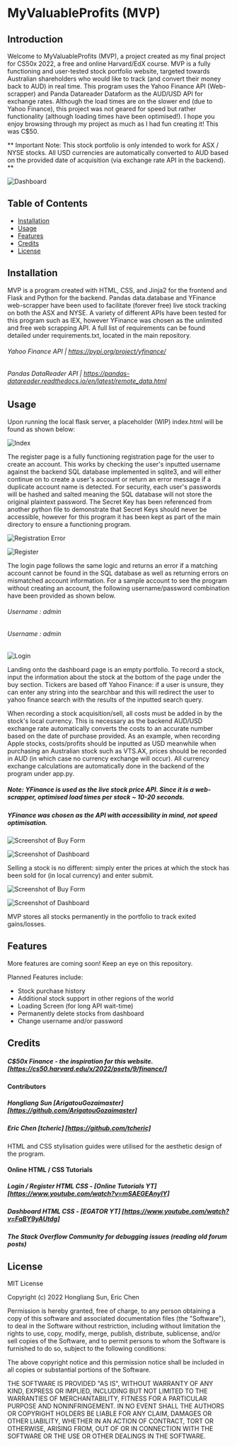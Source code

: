 # MyValuableProfits (MVP)


## Introduction

Welcome to MyValuableProfits (MVP), a project created as my final project for CS50x 2022, a free and online Harvard/EdX course. MVP is a fully functioning and user-tested stock portfolio website, targeted towards Australian shareholders who would like to track (and convert their money back to AUD) in real time. This program uses the Yahoo Finance API (Web-scrapper) and Panda Datareader Dataform as the AUD/USD API for exchange rates. Although the load times are on the slower end (due to Yahoo Finance), this project was not geared for speed but rather functionality (although loading times have been optimised!). I hope you enjoy browsing through my project as much as I had fun creating it! This was C$50.

** Important Note: This stock portfolio is only intended to work for ASX / NYSE stocks. All USD currencies are automatically converted to AUD based on the provided date of acquisition (via exchange rate API in the backend). **

![Dashboard](https://github.com/ArigatouGozaimaster/MyValuableProfits/blob/main/static/images/SS1.png)


## Table of Contents 

- [Installation](#installation)
- [Usage](#usage)
- [Features](#features)
- [Credits](#credits)
- [License](#license)


## Installation

MVP is a program created with HTML, CSS, and Jinja2 for the frontend and Flask and Python for the backend. Pandas data.database and YFinance web-scrapper have been used to facilitate (forever free) live stock tracking on both the ASX and NYSE. A variety of different APIs have been tested for this program such as IEX, however YFinance was chosen as the unlimited and free web scrapping API. A full list of requirements can be found detailed under requirements.txt, located in the main repository. 

###### Yahoo Finance API | https://pypi.org/project/yfinance/ 

###### Pandas DataReader API | https://pandas-datareader.readthedocs.io/en/latest/remote_data.html


## Usage

Upon running the local flask server, a placeholder (WIP) index.html will be found as shown below:

![Index](https://github.com/ArigatouGozaimaster/MyValuableProfits/blob/main/static/images/SSindex.png)

The register page is a fully functioning registration page for the user to create an account. This works by checking the user's inputted username against the backend SQL database implemented in sqlite3, and will either continue on to create a user's account or return an error message if a duplicate account name is detected. For security, each user's passwords will be hashed and salted meaning the SQL database will not store the original plaintext password. 
The Secret Key has been referenced from another python file to demonstrate that Secret Keys should never be accessible, however for this program it has been kept as part of the main directory to ensure a functioning program.

![Registration Error](https://github.com/ArigatouGozaimaster/MyValuableProfits/blob/main/static/images/SSregister_error.png)

![Register](https://github.com/ArigatouGozaimaster/MyValuableProfits/blob/main/static/images/SSregister.png)

The login page follows the same logic and returns an error if a matching account cannot be found in the SQL database as well as returning errors on mismatched account information. For a sample account to see the program without creating an account, the following username/password combination have been provided as shown below.

###### Username : admin
###### Username : admin

![Login](https://github.com/ArigatouGozaimaster/MyValuableProfits/blob/main/static/images/SSlogin.png)

Landing onto the dashboard page is an empty portfolio. To record a stock, input the information about the stock at the bottom of the page under the buy section. Tickers are based off Yahoo Finance: if a user is unsure, they can enter any string into the searchbar and this will redirect the user to yahoo finance search with the results of the inputted search query.

When recording a stock acquisition/sell, all costs must be added in by the stock's local currency. This is necessary as the backend AUD/USD exchange rate automatically converts the costs to an accurate number based on the date of purchase provided. As an example, when recording Apple stocks, costs/profits should be inputted as USD meanwhile when purchasing an Australian stock such as VTS.AX, prices should be recorded in AUD (in which case no currency exchange will occur). All currency exchange calculations are automatically done in the backend of the program under app.py.

##### Note: YFinance is used as the live stock price API. Since it is a web-scrapper, optimised load times per stock ~ 10-20 seconds.
##### YFinance was chosen as the API with accessibility in mind, not speed optimisation.

![Screenshot of Buy Form](https://github.com/ArigatouGozaimaster/MyValuableProfits/blob/main/static/images/SSbuy_1.png)

![Screenshot of Dashboard](https://github.com/ArigatouGozaimaster/MyValuableProfits/blob/main/static/images/SSbuy_2.png)

Selling a stock is no different: simply enter the prices at which the stock has been sold for (in local currency) and enter submit. 

![Screenshot of Buy Form](https://github.com/ArigatouGozaimaster/MyValuableProfits/blob/main/static/images/SSsell_1.png)

![Screenshot of Dashboard](https://github.com/ArigatouGozaimaster/MyValuableProfits/blob/main/static/images/SSsell_2.png)

MVP stores all stocks permanently in the portfolio to track exited gains/losses.

## Features

More features are coming soon! Keep an eye on this repository.

Planned Features include:
- Stock purchase history
- Additional stock support in other regions of the world
- Loading Screen (for long API wait-time)
- Permanently delete stocks from dashboard
- Change username and/or password

## Credits

##### C$50x Finance - the inspiration for this website. [https://cs50.harvard.edu/x/2022/psets/9/finance/]

#### Contributors

##### Hongliang Sun [ArigatouGozaimaster] [https://github.com/ArigatouGozaimaster]
##### Eric Chen [tcheric] [https://github.com/tcheric]

HTML and CSS stylisation guides were utilised for the aesthetic design of the program.

#### Online HTML / CSS Tutorials
##### Login / Register HTML CSS - [Online Tutorials YT] [https://www.youtube.com/watch?v=mSAEGEAnyIY]
##### Dashboard HTML CSS - [EGATOR YT] [https://www.youtube.com/watch?v=FaBY9yAUtdg]
##### The Stack Overflow Community for debugging issues (reading old forum posts)


## License

MIT License

Copyright (c) 2022 Hongliang Sun, Eric Chen

Permission is hereby granted, free of charge, to any person obtaining a copy
of this software and associated documentation files (the "Software"), to deal
in the Software without restriction, including without limitation the rights
to use, copy, modify, merge, publish, distribute, sublicense, and/or sell
copies of the Software, and to permit persons to whom the Software is
furnished to do so, subject to the following conditions:

The above copyright notice and this permission notice shall be included in all
copies or substantial portions of the Software.

THE SOFTWARE IS PROVIDED "AS IS", WITHOUT WARRANTY OF ANY KIND, EXPRESS OR
IMPLIED, INCLUDING BUT NOT LIMITED TO THE WARRANTIES OF MERCHANTABILITY,
FITNESS FOR A PARTICULAR PURPOSE AND NONINFRINGEMENT. IN NO EVENT SHALL THE
AUTHORS OR COPYRIGHT HOLDERS BE LIABLE FOR ANY CLAIM, DAMAGES OR OTHER
LIABILITY, WHETHER IN AN ACTION OF CONTRACT, TORT OR OTHERWISE, ARISING FROM,
OUT OF OR IN CONNECTION WITH THE SOFTWARE OR THE USE OR OTHER DEALINGS IN THE
SOFTWARE.

